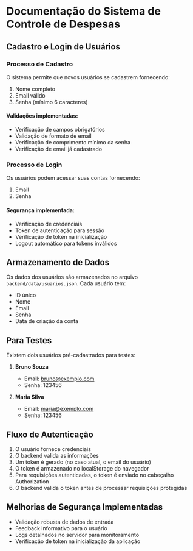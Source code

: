# Documentação do Sistema de Controle de Despesas

## Cadastro e Login de Usuários

### Processo de Cadastro

O sistema permite que novos usuários se cadastrem fornecendo:

1. Nome completo
2. Email válido
3. Senha (mínimo 6 caracteres)

#### Validações implementadas:

- Verificação de campos obrigatórios
- Validação de formato de email
- Verificação de comprimento mínimo da senha
- Verificação de email já cadastrado

### Processo de Login

Os usuários podem acessar suas contas fornecendo:

1. Email
2. Senha

#### Segurança implementada:

- Verificação de credenciais
- Token de autenticação para sessão
- Verificação de token na inicialização
- Logout automático para tokens inválidos

## Armazenamento de Dados

Os dados dos usuários são armazenados no arquivo `backend/data/usuarios.json`. Cada usuário tem:

- ID único
- Nome
- Email
- Senha
- Data de criação da conta

## Para Testes

Existem dois usuários pré-cadastrados para testes:

1. **Bruno Souza**

   - Email: bruno@exemplo.com
   - Senha: 123456

2. **Maria Silva**
   - Email: maria@exemplo.com
   - Senha: 123456

## Fluxo de Autenticação

1. O usuário fornece credenciais
2. O backend valida as informações
3. Um token é gerado (no caso atual, o email do usuário)
4. O token é armazenado no localStorage do navegador
5. Para requisições autenticadas, o token é enviado no cabeçalho Authorization
6. O backend valida o token antes de processar requisições protegidas

## Melhorias de Segurança Implementadas

- Validação robusta de dados de entrada
- Feedback informativo para o usuário
- Logs detalhados no servidor para monitoramento
- Verificação de token na inicialização da aplicação
